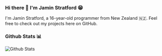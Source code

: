 ### Hi there 👋 I'm Jamin Stratford 😁

I'm Jamin Stratford, a 16-year-old programmer from New Zealand 🇳🇿. Feel free to check out my projects here on GitHub.

### Github Stats 📊
![Github Stats](https://github-readme-stats.vercel.app/api?username=IlluzionzDev&show_icons=true&count_private=true)
